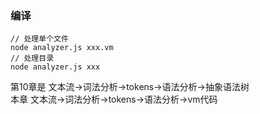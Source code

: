 ### 编译
```
// 处理单个文件
node analyzer.js xxx.vm
// 处理目录
node analyzer.js xxx
```
第10章是 文本流->词法分析->tokens->语法分析->抽象语法树<br>
本章 文本流->词法分析->tokens->语法分析->vm代码
